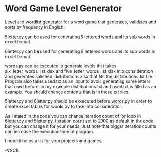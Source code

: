# Word Game Level Generator
 Level and wordlist generator for a word game that generates, validates and sorts by frequency in English.

 5letter.py can be used for generating 5 lettered words and its sub words in excel format.
 
 6letter.py can be used for generating 6 lettered words and its sub words in excel format.

 words.py can be executed to generate levels that takes six_letter_words_list.xlsx and five_letter_words_list.xlsx into consideration and generates satisfied_distributions.xlsx that fits the distributions.txt file. Program also takes used.txt as an input to avoid generating same letters that used before. In my example distributions.txt and used.txt is filled as an example. You should change contents that is in these txt files. 

 5letter.py and 6letter.py should be exxecuted before words.py in order to create excel tables for words.py to take into consideration.


 As I stated in the code you can change iteration count of for loop in 6letter.py and 5letter.py. Iteration count set to 2000 as default in the code but you can change it for your needs. Just note that bigger iteration counts can increase the execution time of program. 

 I hope it helps a lot for your projects and games.

-VSCB
